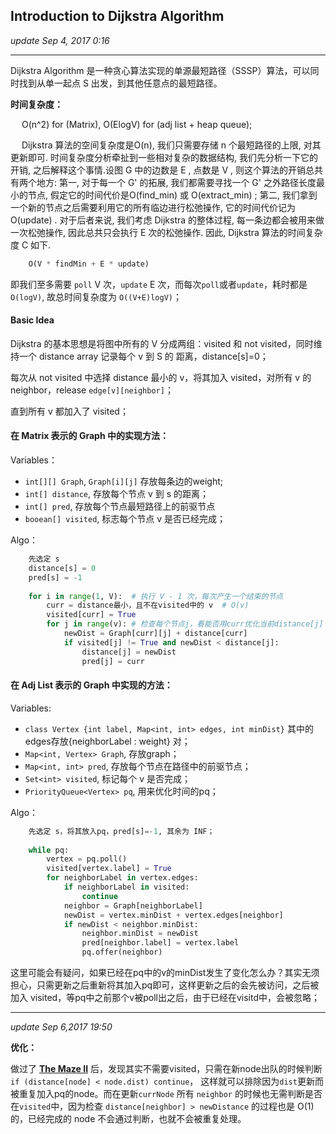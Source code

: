 ## Introduction to Dijkstra Algorithm 
_update Sep 4, 2017  0:16_

---
Dijkstra Algorithm 是一种贪心算法实现的单源最短路径（SSSP）算法，可以同时找到从单一起点 S 出发，到其他任意点的最短路径。

**时间复杂度：** 

&emsp; O(n^2) for (Matrix), O(ElogV) for (adj list + heap queue);  

&emsp; Dijkstra 算法的空间复杂度是O(n), 我们只需要存储 n 个最短路径的上限, 对其更新即可. 时间复杂度分析牵扯到一些相对复杂的数据结构, 我们先分析一下它的开销, 之后解释这个事情.设图 G 中的边数是 E , 点数是 V , 则这个算法的开销总共有两个地方: 第一, 对于每一个 G' 的拓展, 我们都需要寻找一个 G' 之外路径长度最小的节点, 假定它的时间代价是O(find_min) 或 O(extract_min) ; 第二, 我们拿到一个新的节点之后需要利用它的所有临边进行松弛操作, 它的时间代价记为 O(update) . 对于后者来说, 我们考虑 Dijkstra 的整体过程, 每一条边都会被用来做一次松弛操作, 因此总共只会执行 E 次的松弛操作. 因此, Dijkstra 算法的时间复杂度 C 如下.
```python
    O(V * findMin + E * update)
```
即我们至多需要 `poll` V 次，`update` E 次，而每次`poll`或者`update`，耗时都是`O(logV)`, 故总时间复杂度为 `O((V+E)logV)`；

#### Basic Idea
Dijkstra 的基本思想是将图中所有的 V 分成两组：visited 和 not visited，同时维持一个 distance array 记录每个 v 到 S 的 距离，distance[s]=0；

每次从 not visited 中选择 distance 最小的 v，将其加入 visited，对所有 v 的 neighbor，release `edge[v][neighbor]`；

直到所有 v 都加入了 visited；

#### 在 Matrix 表示的 Graph 中的实现方法：
Variables：
-  `int[][] Graph`,   `Graph[i][j]` 存放每条边的weight;
-  `int[] distance`,   存放每个节点 v 到 s 的距离；
-  `int[] pred`,       存放每个节点最短路径上的前驱节点
-  `booean[] visited`, 标志每个节点 v 是否已经完成；

Algo：
```python
    先选定 s
    distance[s] = 0
    pred[s] = -1
    
    for i in range(1, V):  # 执行 V - 1 次，每次产生一个结束的节点
        curr = distance最小，且不在visited中的 v  # O(v) 
        visited[curr] = True
        for j in range(v): # 检查每个节点j，看能否用curr优化当前distance[j]
            newDist = Graph[curr][j] + distance[curr]
            if visited[j] != True and newDist < distance[j]:
                distance[j] = newDist
                pred[j] = curr
``` 

#### 在 Adj List 表示的 Graph 中实现的方法：
Variables:
-  `class Vertex {int label, Map<int, int> edges, int minDist}` 其中的edges存放{neighborLabel : weight} 对；
-  `Map<int, Vertex> Graph`, 存放graph；
-  `Map<int, int> pred`, 存放每个节点在路径中的前驱节点；
-  `Set<int> visited`, 标记每个 v 是否完成；
-  `PriorityQueue<Vertex> pq`, 用来优化时间的pq；

Algo：
```python
    先选定 s，将其放入pq，pred[s]=-1, 其余为 INF；
    
    while pq:
        vertex = pq.poll()
        visited[vertex.label] = True
        for neighborLabel in vertex.edges:
            if neighborLabel in visited: 
                continue
            neighbor = Graph[neighborLabel]
            newDist = vertex.minDist + vertex.edges[neighbor]
            if newDist < neighbor.minDist:
                neighbor.minDist = newDist
                pred[neighbor.label] = vertex.label
                pq.offer(neighbor)
```

这里可能会有疑问，如果已经在pq中的v的minDist发生了变化怎么办？其实无须担心，只需更新之后重新将其加入pq即可，这样更新之后的会先被访问，之后被加入 visited，等pq中之前那个v被poll出之后，由于已经在visitd中，会被忽略；

---
_update Sep 6,2017  19:50_

**优化：**

做过了 **[The Maze II](https://will-gxz.gitbooks.io/xiaozheng_algo/content/graph/the-maze-ii.html)** 后，发现其实不需要visited，只需在新node出队的时候判断 `if (distance[node] < node.dist) continue`， 这样就可以排除因为`dist`更新而被重复加入pq的node。而在更新`currNode` 所有 `neighbor` 的时候也无需判断是否在`visited`中，因为检查 `distance[neighbor] > newDistance` 的过程也是 O(1) 的，已经完成的 node 不会通过判断，也就不会被重复处理。





